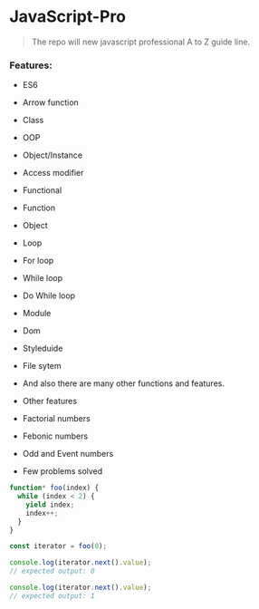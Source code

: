 # JavaScript-Pro
> The repo will new javascript professional A to Z guide line.

### Features:
- ES6
 - Arrow function
 - Class
 - OOP
 - Object/Instance
 - Access modifier

- Functional
- Function
- Object
- Loop
 - For loop
 - While loop
 - Do While loop
- Module
- Dom
- Styleduide
- File sytem 
- And also there are many other functions and features.

- Other features
 - Factorial numbers
 - Febonic numbers
 - Odd and Event numbers
 - Few problems solved


```javascript
function* foo(index) {
  while (index < 2) {
    yield index;
    index++;
  }
}

const iterator = foo(0);

console.log(iterator.next().value);
// expected output: 0

console.log(iterator.next().value);
// expected output: 1

```
